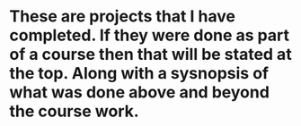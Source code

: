 # These are projects that I have completed. If they were done as part of a course then that will be stated at the top. Along with a sysnopsis of what was done above and beyond the course work.
